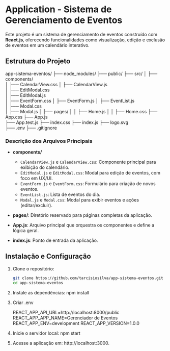 # Application - Sistema de Gerenciamento de Eventos

Este projeto é um sistema de gerenciamento de eventos construído com **React.js**, oferecendo funcionalidades como visualização, edição e exclusão de eventos em um calendário interativo.

## Estrutura do Projeto
app-sistema-eventos/ 
├── node_modules/ 
├── public/ 
├── src/ 
│ ├── components/  
│ ├── CalendarView.css 
│ ├── CalendarView.js  
│ ├── EditModal.css  
│ ├── EditModal.js  
│ ├── EventForm.css 
│ ├── EventForm.js 
│ ├── EventList.js  
│ ├── Modal.css  
│ ├── Modal.js 
│ ├── pages/ 
│ │   ├── Home.js 
│ │   ├── Home.css 
├── App.css 
├── App.js  
├── App.test.js 
├── index.css 
├── index.js 
├── logo.svg  
├── .env 
├── .gitignore

### Descrição dos Arquivos Principais

- **components/**
  - `CalendarView.js` e `CalendarView.css`: Componente principal para exibição do calendário.
  - `EditModal.js` e `EditModal.css`: Modal para edição de eventos, com foco em UX/UI.
  - `EventForm.js` e `EventForm.css`: Formulário para criação de novos eventos.
  - `EventList.js`: Lista de eventos do dia.
  - `Modal.js` e `Modal.css`: Modal para exibir eventos e ações (editar/excluir).
  
- **pages/**: Diretório reservado para páginas completas da aplicação.
- **App.js**: Arquivo principal que orquestra os componentes e define a lógica geral.
- **index.js**: Ponto de entrada da aplicação.

## Instalação e Configuração

1. Clone o repositório:

   ```bash
   git clone https://github.com/tarcisiosilva/app-sistema-eventos.git
   cd app-sistema-eventos

2. Instale as dependências:
  npm install

3. Criar .env

    REACT_APP_API_URL=http://localhost:8000/public
    REACT_APP_APP_NAME=Gerenciador de Eventos
    REACT_APP_ENV=development
    REACT_APP_VERSION=1.0.0

4. Inicie o servidor local:
   npm start
   
5. Acesse a aplicação em: http://localhost:3000.
